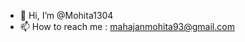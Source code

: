 - 👋 Hi, I’m @Mohita1304
- 📫 How to reach me : mahajanmohita93@gmail.com

<!---
Mohita1304/Mohita1304 is a ✨ special ✨ repository because its `README.md` (this file) appears on your GitHub profile.
You can click the Preview link to take a look at your changes.
--->
